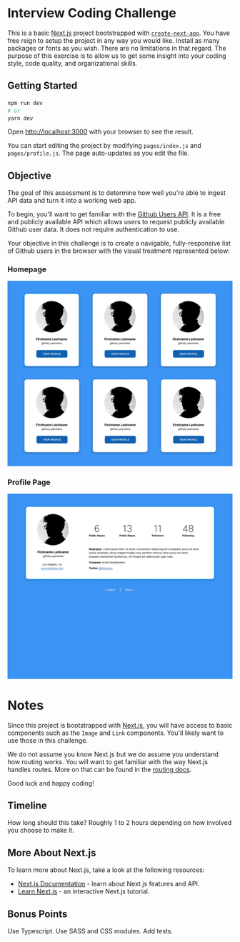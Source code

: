 # Interview Coding Challenge

This is a basic [Next.js](https://nextjs.org/) project bootstrapped with [`create-next-app`](https://github.com/vercel/next.js/tree/canary/packages/create-next-app). You have free reign to setup the project in any way you would like. Install as many packages or fonts as you wish. There are no limitations in that regard. The purpose of this exercise is to allow us to get some insight into your coding style, code quality, and organizational skills.

## Getting Started

```bash
npm run dev
# or
yarn dev
```

Open [http://localhost:3000](http://localhost:3000) with your browser to see the result.

You can start editing the project by modifying `pages/index.js` and `pages/profile.js`. The page auto-updates as you edit the file.

## Objective

The goal of this assessment is to determine how well you're able to ingest API data and turn it into a working web app.

To begin, you'll want to get familiar with the [Github Users API](https://docs.github.com/en/rest/users/users#get-a-user). It is a free and publicly available API which allows users to request publicly available Github user data. It does not require authentication to use.

Your objective in this challenge is to create a navigable, fully-responsive list of Github users in the browser with the visual treatment represented below:

### Homepage

![Homepage](public/homepage.png)

### Profile Page

![Profile Page](public/profile.png)

# Notes

Since this project is bootstrapped with [Next.js](https://nextjs.org/), you will have access to basic components such as the `Image` and `Link` components. You'll likely want to use those in this challenge.

We do not assume you know Next.js but we do assume you understand how routing works. You will want to get familiar with the way Next.js handles routes. More on that can be found in the [routing docs](https://nextjs.org/docs/routing/introduction).

Good luck and happy coding!

## Timeline

How long should this take? Roughly 1 to 2 hours depending on how involved you choose to make it.

## More About Next.js

To learn more about Next.js, take a look at the following resources:

- [Next.js Documentation](https://nextjs.org/docs) - learn about Next.js features and API.
- [Learn Next.js](https://nextjs.org/learn) - an interactive Next.js tutorial.

## Bonus Points

Use Typescript. Use SASS and CSS modules. Add tests.
